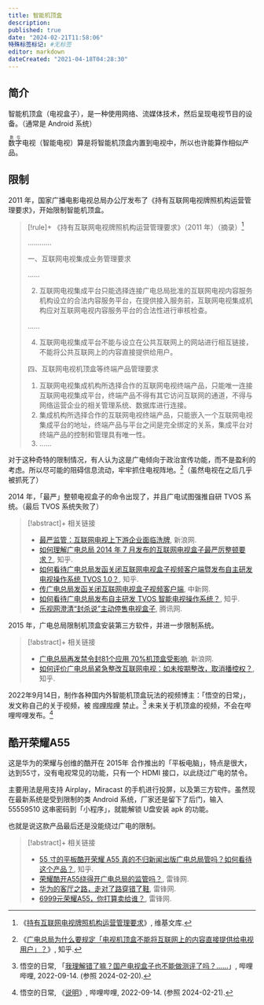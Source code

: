 ```yaml
---
title: 智能机顶盒
description:
published: true
date: "2024-02-21T11:58:06"
特殊标签标记: #无标签
editor: markdown
dateCreated: "2021-04-18T04:28:30"
---
```


## 简介

智能机顶盒（电视盒子），是一种使用网络、流媒体技术，然后呈现电视节目的设备。（通常是 Android 系统）

<ruby>数字<rt>数位</rt></ruby>电视（智能电视）算是将智能机顶盒内置到电视中，所以也许能算作相似产品。

## 限制

2011 年，国家广播电影电视总局办公厅发布了《持有互联网电视牌照机构运营管理要求》，开始限制智能机顶盒。

> [!rule]+ 《持有互联网电视牌照机构运营管理要求》（2011 年）（摘录）[^sbgd]
>
> …………
>
> 一、互联网电视集成业务管理要求
>
> ……
>
> 2. 互联网电视集成平台只能选择连接广电总局批准的互联网电视内容服务机构设立的合法内容服务平台，在提供接入服务前，互联网电视集成机构应对互联网电视内容服务平台的合法性进行审核检查。
>
> …… 
>
> 4. 互联网电视集成平台不能与设立在公共互联网上的网站进行相互链接，不能将公共互联网上的内容直接提供给用户。 
>
> 四、互联网电视机顶盒等终端产品管理要求 
>
> 1.  互联网电视集成机构所选择合作的互联网电视终端产品，只能唯一连接互联网电视集成平台，终端产品不得有其它访问互联网的通道，不得与网络运营企业的相关管理系统、数据库进行连接。
> 2.  集成机构所选择合作的互联网电视终端产品，只能嵌入一个互联网电视集成平台的地址，终端产品与平台之间是完全绑定的关系，集成平台对终端产品的控制和管理具有唯一性。
> 3. ……

[^sbgd]: 《[持有互联网电视牌照机构运营管理要求](https://zh.wikisource.org/zh-hans/持有互联网电视牌照机构运营管理要求)》, 维基文库.

对于这种奇特的限制情况，有人认为这是广电倾向于政治宣传功能，而不是盈利的考虑。所以尽可能的阻碍信息流动，牢牢抓住电视阵地。[^14886]（虽然电视在之后几乎被抓死了）

[^14886]: 《[广电总局为什么要规定「电视机顶盒不能将互联网上的内容直接提供给电视用户」？](https://web.archive.org/web/20170309032003/https://www.zhihu.com/question/20614886)》, 知乎.

2014 年，「最严」整顿电视盒子的命令出现了，并且广电试图强推自研 TVOS 系统。（最后 TVOS 系统失败了）

> [!abstract]+ 相关链接
>
> +   [最严监管：互联网电视上下游企业面临洗牌](https://archive.is/pMX6W "https://tech.sina.com.cn/e/2014-07-17/09029498933.shtml"), 新浪网.
> +   [如何理解广电总局 2014 年 7 月发布的互联网电视盒子最严厉整顿要求？](https://web.archive.org/web/20161224213205/https://www.zhihu.com/question/24494313), 知乎.
> +   [如何看待广电总局发函关闭互联网电视盒子视频客户端暨发布自主研发电视操作系统 TVOS 1.0？](https://web.archive.org/web/20170308030606/https://www.zhihu.com/question/24254306), 知乎.
> +   [传广电总局发函关闭互联网电视盒子视频客户端](https://web.archive.org/web/20140701201033/http://www.chinanews.com/gn/2014/06-24/6313810.shtml), 中新网.
> +   [如何看待广电总局发布自主研发 TVOS 智能电视操作系统？](https://web.archive.org/web/20170309032257/https://www.zhihu.com/question/24280425), 知乎.
> +   [乐视网澄清“封杀说”主动停售电视盒子](https://archive.is/HzKeV "https://finance.qq.com/a/20140718/008959.htm"), 腾讯网.

<!--
[广电总局是否拖了中国影视行业的后腿？ - 电影 - 知乎](https://web.archive.org/web/20170307070827/https://www.zhihu.com/question/24743365)
-->

2015 年，广电总局限制机顶盒安装第三方软件，并进一步限制系统。

> [!abstract]+ 相关链接
>
> +   [广电总局再发禁令封81个应用 70%机顶盒受影响](https://web.archive.org/web/20171112091859/http://tech.sina.com.cn/i/2015-11-17/doc-ifxksqis4893917.shtml), 新浪网.
> +   [如何评价广电总局紧急整改互联网电视：如未按期整改，取消播控权？](https://web.archive.org/web/20150711113658/http://www.zhihu.com/question/32010278), 知乎.

2022年9月14日，制作各种国内外智能机顶盒玩法的视频博主：「悟空的日常」，发文称自己的关于视频，被 [哔哩哔哩](/website/哔哩哔哩弹幕网.md) 禁止。[^94840]
未来关于机顶盒的视频，不会在哔哩哔哩发布。[^87540]

[^87540]: 悟空的日常, 《[说明](https://web.archive.org/web/20240220153605/https://www.bilibili.com/read/cv18587540/)》, 哔哩哔哩, 2022-09-14. (参照 2024-02-21).

[^94840]: 悟空的日常, 「[我理解错了嘛？国产电视盒子也不能做测评了吗？……](http://archive.today/2022.12.01-092725/https://t.bilibili.com/705675943074594840)」, 哔哩哔哩, 2022-09-14. (参照 2024-02-20).

## 酷开荣耀A55

这是华为的荣耀与创维的酷开在 2015年 合作推出的「平板电脑」，特点是很大，达到55寸，没有电视常见的功能，只有一个 HDMI 接口，以此绕过广电的禁令。

主要用法是用支持 Airplay，Miracast 的手机进行投屏，以及第三方软件。虽然现在最新系统是受到限制的类 Android 系统，厂家还是留下了后门，输入 55559510 这串密码到「小程序」，就能解锁 U盘安装 apk 的功能。

也就是说这款产品最后还是没能绕过广电的限制。

> [!abstract]+ 相关链接
>
> +   [55 寸的平板酷开荣耀 A55 真的不归新闻出版广电总局管吗？如何看待这个产品？](https://web.archive.org/web/20150601010622/http://www.zhihu.com/question/26022363), 知乎.
> +   [荣耀酷开A55绕得开广电总局的监管吗？](https://web.archive.org/web/20200930193015/https://www.leiphone.com/news/201410/56deI8Tv0Z6vbft3.html), 雷锋网.
> +   [华为的客厅之路，走对了路穿错了鞋](https://web.archive.org/web/20141016053028/http://www.leiphone.com/news/201410/i3Ipxn3z0imghIcA.html), 雷锋网.
> +   [6999元荣耀A55，你打算卖给谁？](https://web.archive.org/web/20141017031433/http://www.leiphone.com/news/201410/m2E1xnh5xhXFsLJz.html), 雷锋网.
